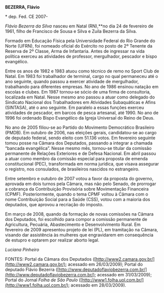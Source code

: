 **BEZERRA, Flávio**

\* dep. Fed. CE 2007-

*Flávio Bezerra da Silva* nasceu em Natal (RN),**no dia
24 de fevereiro de 1961, filho de Francisco de Sousa e Silva e Zuila
Bezerra da Silva.

 Formado em Educação Física pela Universidade Federal do
Rio Grande do Norte (UFRN), foi nomeado oficial do Exército no posto de
2º Tenente da Reserva de 2º Classe, Arma de Infantaria. Antes
de ingressar na vida política exerceu as atividades de professor,
mergulhador, pescador e bispo evangélico.

 Entre os anos de 1982 e 1983 atuou como técnico de remo
no Sport Club de Natal. Em 1983 foi trabalhador de terminal, cargo no
qual permaneceu até o ano seguinte, quando passou a exercer atividade de
mergulhador, trabalhando para diferentes empresas. No ano de 1986
ensinou natação em escolas e clubes. Em 1987 tornou-se sócio de uma
firma de consultoria, localizada em Natal. Nesse mesmo ano passou a
atuar como delegado do Sindicato Nacional dos Trabalhadores em
Atividades Subaquáticas e Afins (SINTASA), até o ano seguinte. Em
paralelo a essas funções exerceu atividades de pescador, em barcos de
pesca artesanal, até 1990. No ano de 1996 foi ordenado Bispo Evangélico
da Igreja Universal do Reino de Deus.

No ano de 2005 filiou-se ao Partido do Movimento Democrático Brasileiro
(PMDB). Em outubro de 2006, nas eleições gerais, candidatou-se ao cargo
de deputado federal, sendo eleito com 51.136 votos. Em fevereiro
seguinte tomou posse na Câmara dos Deputados, passando a integrar a
chamada “bancada evangélica”. Nesse mesmo mês, tornou-se titular da
comissão permanente de Relações Exteriores e de Defesa Nacional. Em
abril passou a atuar como membro da comissão especial para proposta de
emenda constitucional (PEC), transformada em norma jurídica, que visava
assegurar o registro, nos consulados, de brasileiros nascidos no
estrangeiro.

Entre setembro e outubro de 2007 votou a favor da proposta do governo,
aprovada em dois turnos pela Câmara, mas não pelo Senado, de prorrogar a
cobrança da Contribuição Provisória sobre Movimentação Financeira
(CPMF). Posteriormente, quando o tema CPMF voltou à Câmara com o nome
Contribuição Social para a Saúde (CSS), votou com a maioria dos
deputados, que aprovou a recriação do imposto.

Em março de 2008, quando da formação de novas comissões na Câmara dos
Deputados, foi escolhido para compor a comissão permanente de
Agricultura, Pecuária, Abastecimento e Desenvolvimento Rural. Em
fevereiro de 2009 apresentou projeto de lei (PL), em tramitação na
Câmara, visando dar assistência às mulheres que engravidarem em
consequência de estupro e optarem por realizar aborto legal.

*Luciana Pinheiro*

FONTES: Portal da Câmara dos Deputados
([http://www2.camara.gov.br/](http://www2.camara.gov.br/); acessado em
26/03/2009); Portal do deputado Flávio Bezerra
([http://www.deputadoflaviobezerra.com.br/](http://www.deputadoflaviobezerra.com.br/);
acessado em 31/03/2009); Portal do Jornal *Folha de São Paulo*
([http://www1.folha.uol.com.br/](http://www1.folha.uol.com.br/);
acessado em 28/03/2009).
